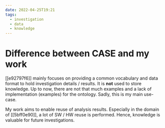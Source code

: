 ```yaml
---
date: 2022-04-25T19:21
tags:
  - investigation
  - data
  - knowledge
---
```


# Difference between CASE and my work

[[e92797f6]] mainly focuses on providing a common vocabulary and data format to hold investigation details / results. It is **not** used to store knowledge. Up to now, there are not that much examples and a lack of implementation (examples) for the ontology. Sadly, this is my main use-case.

My work aims to enable reuse of analysis results. Especially in the domain of [[5bff0e90]], a lot of SW / HW reuse is performed. Hence, knowledge is valuable for future investigations.
